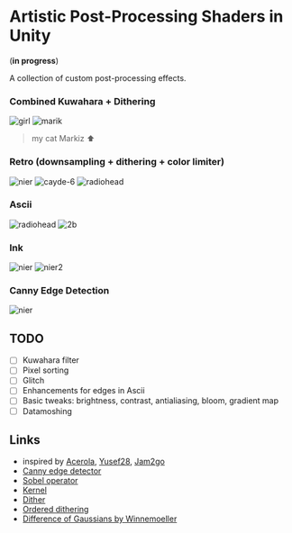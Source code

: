 ﻿# Artistic Post-Processing Shaders in Unity

(**in progress**)

A collection of custom post-processing effects.

### Combined Kuwahara + Dithering
![girl](Results/kuwahara_dither_girl.png)
![marik](Results/marik.png)
> my cat Markiz ⬆️

### Retro (downsampling + dithering + color limiter)
![nier](Results/retro_nier.png)
![cayde-6](Results/retro_cayde6.png) ![radiohead](Results/retro_radiohead.png)

### Ascii
![radiohead](Results/ascii_radiohead.png)
![2b](Results/ascii_2b.png)

### Ink
![nier](Results/ink_nier.png)
![nier2](Results/ink_nier2.png)

### Canny Edge Detection
![nier](Results/ed_nier.png)

## TODO
- [ ] Kuwahara filter
- [ ] Pixel sorting
- [ ] Glitch
- [ ] Enhancements for edges in Ascii
- [ ] Basic tweaks: brightness, contrast, antialiasing, bloom, gradient map
- [ ] Datamoshing

## Links
- inspired by [Acerola](https://www.youtube.com/@Acerola_t), [Yusef28](https://www.youtube.com/@Yusef28), [Jam2go](https://www.youtube.com/@Jam2go/videos)
- [Canny edge detector](https://en.wikipedia.org/wiki/Canny_edge_detector)
- [Sobel operator](https://en.wikipedia.org/wiki/Sobel_operator)
- [Kernel](https://en.wikipedia.org/wiki/Kernel_(image_processing))
- [Dither](https://en.wikipedia.org/wiki/Dither)
- [Ordered dithering](https://en.wikipedia.org/wiki/Ordered_dithering)
- [Difference of Gaussians by Winnemoeller](https://users.cs.northwestern.edu/~sco590/winnemoeller-cag2012.pdf)
